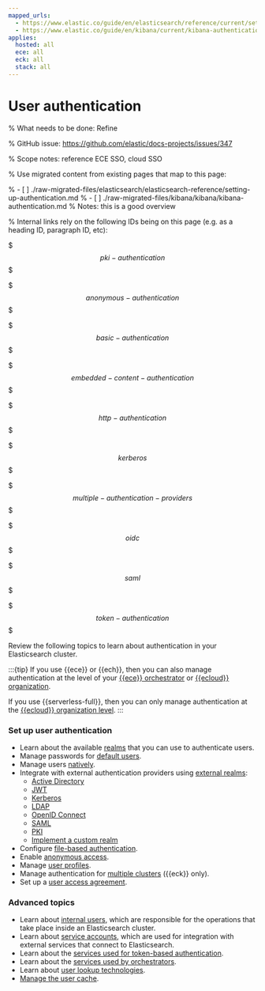 ```yaml
---
mapped_urls:
  - https://www.elastic.co/guide/en/elasticsearch/reference/current/setting-up-authentication.html
  - https://www.elastic.co/guide/en/kibana/current/kibana-authentication.html
applies:
  hosted: all
  ece: all
  eck: all
  stack: all
---
```


# User authentication

% What needs to be done: Refine

% GitHub issue: https://github.com/elastic/docs-projects/issues/347

% Scope notes: reference ECE SSO, cloud SSO

% Use migrated content from existing pages that map to this page:

% - [ ] ./raw-migrated-files/elasticsearch/elasticsearch-reference/setting-up-authentication.md
% - [ ] ./raw-migrated-files/kibana/kibana/kibana-authentication.md
%      Notes: this is a good overview

% Internal links rely on the following IDs being on this page (e.g. as a heading ID, paragraph ID, etc):

$$$pki-authentication$$$

$$$anonymous-authentication$$$

$$$basic-authentication$$$

$$$embedded-content-authentication$$$

$$$http-authentication$$$

$$$kerberos$$$

$$$multiple-authentication-providers$$$

$$$oidc$$$

$$$saml$$$

$$$token-authentication$$$



Review the following topics to learn about authentication in your Elasticsearch cluster.

:::{tip}
If you use {{ece}} or {{ech}}, then you can also manage authentication at the level of your [{{ece}} orchestrator](/deploy-manage/users-roles/cloud-enterprise-orchestrator.md) or [{{ecloud}} organization](/deploy-manage/users-roles/cloud-organization.md).

If you use {{serverless-full}}, then you can only manage authentication at the [{{ecloud}} organization level](/deploy-manage/users-roles/cloud-organization.md).
:::

### Set up user authentication

* Learn about the available [realms](/deploy-manage/users-roles/cluster-or-deployment-auth/authentication-realms.md) that you can use to authenticate users.
* Manage passwords for [default users](/deploy-manage/users-roles/cluster-or-deployment-auth/built-in-users.md).
* Manage users [natively](/deploy-manage/users-roles/cluster-or-deployment-auth/native.md).
* Integrate with external authentication providers using [external realms](/deploy-manage/users-roles/cluster-or-deployment-auth/external-authentication.md):
  * [Active Directory](/deploy-manage/users-roles/cluster-or-deployment-auth/active-directory.md)
  * [JWT](/deploy-manage/users-roles/cluster-or-deployment-auth/jwt.md)
  * [Kerberos](/deploy-manage/users-roles/cluster-or-deployment-auth/kerberos.md)
  * [LDAP](/deploy-manage/users-roles/cluster-or-deployment-auth/ldap.md)
  * [OpenID Connect](/deploy-manage/users-roles/cluster-or-deployment-auth/openid-connect.md)
  * [SAML](/deploy-manage/users-roles/cluster-or-deployment-auth/saml.md)
  * [PKI](/deploy-manage/users-roles/cluster-or-deployment-auth/pki.md)
  * [Implement a custom realm](/deploy-manage/users-roles/cluster-or-deployment-auth/custom.md)
* Configure [file-based authentication](/deploy-manage/users-roles/cluster-or-deployment-auth/file-based.md).
* Enable [anonymous access](/deploy-manage/users-roles/cluster-or-deployment-auth/anonymous-access.md).
* Manage [user profiles](/deploy-manage/users-roles/cluster-or-deployment-auth/user-profiles.md).
* Manage authentication for [multiple clusters](/deploy-manage/users-roles/cluster-or-deployment-auth/manage-authentication-for-multiple-clusters.md) ({{eck}} only).
* Set up a [user access agreement](/deploy-manage/users-roles/cluster-or-deployment-auth/access-agreement.md).

### Advanced topics

* Learn about [internal users](/deploy-manage/users-roles/cluster-or-deployment-auth/internal-users.md), which are responsible for the operations that take place inside an Elasticsearch cluster.
* Learn about [service accounts](/deploy-manage/users-roles/cluster-or-deployment-auth/service-accounts.md), which are used for integration with external services that connect to Elasticsearch.
* Learn about the [services used for token-based authentication](/deploy-manage/users-roles/cluster-or-deployment-auth/token-based-authentication-services.md).
* Learn about the [services used by orchestrators](/deploy-manage/users-roles/cluster-or-deployment-auth/operator-privileges.md).
* Learn about [user lookup technologies](/deploy-manage/users-roles/cluster-or-deployment-auth/looking-up-users-without-authentication.md).
* [Manage the user cache](/deploy-manage/users-roles/cluster-or-deployment-auth/controlling-user-cache.md).
